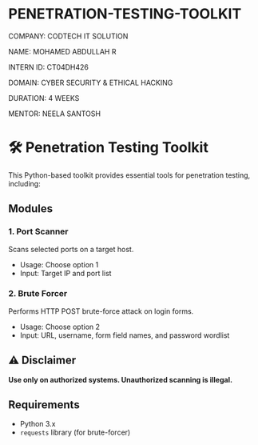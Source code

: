 # PENETRATION-TESTING-TOOLKIT

COMPANY: CODTECH IT SOLUTION

NAME: MOHAMED ABDULLAH R

INTERN ID: CT04DH426

DOMAIN: CYBER SECURITY & ETHICAL HACKING

DURATION: 4 WEEKS

MENTOR: NEELA SANTOSH

# 🛠️ Penetration Testing Toolkit

This Python-based toolkit provides essential tools for penetration testing, including:

## Modules

### 1. Port Scanner
Scans selected ports on a target host.
- Usage: Choose option 1
- Input: Target IP and port list

### 2. Brute Forcer
Performs HTTP POST brute-force attack on login forms.
- Usage: Choose option 2
- Input: URL, username, form field names, and password wordlist

## ⚠️ Disclaimer
**Use only on authorized systems. Unauthorized scanning is illegal.**

## Requirements
- Python 3.x
- `requests` library (for brute-forcer)
